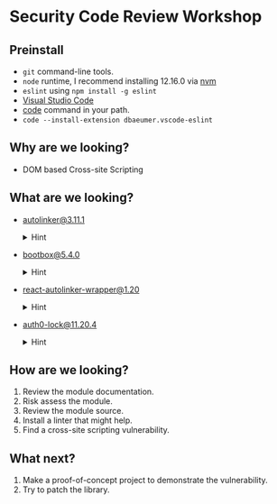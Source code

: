 # Security Code Review Workshop

## Preinstall

- `git` command-line tools.
- `node` runtime, I recommend installing 12.16.0 via [nvm](https://github.com/nvm-sh/nvm)
- `eslint` using `npm install -g eslint`
- [Visual Studio Code](https://code.visualstudio.com/)
- [code](https://code.visualstudio.com/docs/setup/mac) command in your path.
- `code --install-extension dbaeumer.vscode-eslint`

## Why are we looking?

- DOM based Cross-site Scripting

## What are we looking?

- autolinker@3.11.1

  <details>
    <summary>Hint</summary>
      Run the demo page locally. https://www.npmjs.com/package/autolinker#running-the-live-example-page-locally

      In the input box, try a cross-site scripting payload.

  </details>

- bootbox@5.4.0

    <details>
      <summary>Hint</summary>
        Load the library on a page.
        Try a cross-site scripting payload in bootbox.alert(). 
    </details>

- react-autolinker-wrapper@1.20

    <details>
      <summary>Hint</summary>
      https://github.com/gvas/react-autolinker-wrapper/blob/master/src/AutolinkerWrapper.js#L31
    </details>

- auth0-lock@11.20.4

  <details>
    <summary>Hint</summary>
    https://github.com/auth0/lock/security/advisories/GHSA-w2pf-g6r8-pg22
  </details>

## How are we looking?

1. Review the module documentation.
2. Risk assess the module. 
3. Review the module source.
4. Install a linter that might help.
5. Find a cross-site scripting vulnerability.

## What next?

1. Make a proof-of-concept project to demonstrate the vulnerability.
2. Try to patch the library.
